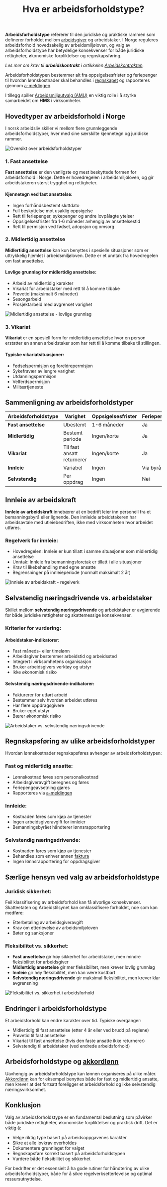 ﻿---
title: "Hva er arbeidsforholdstype?"
seoTitle: "Hva er arbeidsforholdstype?"
description: '**Arbeidsforholdstype** refererer til den juridiske og praktiske rammen som definerer forholdet mellom [arbeidsgiver](/blogs/regnskap/arbeidsgiver "Arbeidsgiver...'
---

**Arbeidsforholdstype** refererer til den juridiske og praktiske rammen som definerer forholdet mellom [arbeidsgiver](/blogs/regnskap/arbeidsgiver "Arbeidsgiver") og arbeidstaker. I Norge reguleres arbeidsforhold hovedsakelig av arbeidsmiljøloven, og valg av arbeidsforholdstype har betydelige konsekvenser for både juridiske rettigheter, økonomiske forpliktelser og regnskapsføring.


*Les mer om krav til **arbeidskontrakt** i artikkelen [Arbeidskontrakten](/blogs/regnskap/arbeidskontrakten "Arbeidskontrakten").*

Arbeidsforholdstypen bestemmer alt fra oppsigelsesfrister og feriepenger til hvordan lønnskostnader skal behandles i [regnskapet](/blogs/regnskap/hva-er-regnskap "Hva er regnskap?") og rapporteres gjennom [a-meldingen](/blogs/regnskap/hva-er-a-melding "Hva er a-melding?").

I tillegg spiller [Arbeidsmiljøutvalg (AMU)](/blogs/regnskap/amu "AMU (Arbeidsmiljøutvalg) “ Komplett Guide til Arbeidsmiljøutvalg i Norge") en viktig rolle i å styrke samarbeidet om **HMS** i virksomheter.

## Hovedtyper av arbeidsforhold i Norge

I norsk arbeidsliv skiller vi mellom flere grunnleggende arbeidsforholdstyper, hver med sine særskilte kjennetegn og juridiske rammer.

![Oversikt over arbeidsforholdstyper](arbeidsforholdstyper-oversikt.svg)

### 1. Fast ansettelse

**Fast ansettelse** er den vanligste og mest beskyttede formen for arbeidsforhold i Norge. Dette er hovedregelen i arbeidsmiljøloven, og gir arbeidstakeren størst trygghet og rettigheter.

#### Kjennetegn ved fast ansettelse:

* Ingen forhåndsbestemt sluttdato
* Full beskyttelse mot usaklig oppsigelse
* Rett til feriepenger, sykepenger og andre lovpålagte ytelser
* Oppsigelsesfrister fra 1-6 måneder avhengig av ansettelsestid
* Rett til permisjon ved fødsel, adopsjon og omsorg

### 2. Midlertidig ansettelse

**Midlertidig ansettelse** kan kun benyttes i spesielle situasjoner som er uttrykkelig hjemlet i arbeidsmiljøloven. Dette er et unntak fra hovedregelen om fast ansettelse.

#### Lovlige grunnlag for midlertidig ansettelse:

* Arbeid av midlertidig karakter
* Vikariat for arbeidstaker med rett til å komme tilbake
* Prøvetid (maksimalt 6 måneder)
* Sesongarbeid
* Prosjektarbeid med avgrenset varighet

![Midlertidig ansettelse - lovlige grunnlag](midlertidig-ansettelse-grunnlag.svg)

### 3. Vikariat

**Vikariat** er en spesiell form for midlertidig ansettelse hvor en person erstatter en annen arbeidstaker som har rett til å komme tilbake til stillingen.

#### Typiske vikariatsituasjoner:

* Fødselspermisjon og foreldrepermisjon
* Sykefravær av lengre varighet
* Utdanningspermisjon
* Velferdspermisjon
* Militærtjeneste

## Sammenligning av arbeidsforholdstyper

| Arbeidsforholdstype | Varighet | Oppsigelsesfrister | Feriepenger | Sykepenger |
|---------------------|----------|-------------------|-------------|------------|
| **Fast ansettelse** | Ubestemt | 1-6 måneder | Ja | Ja |
| **Midlertidig** | Bestemt periode | Ingen/korte | Ja | Ja |
| **Vikariat** | Til fast ansatt returnerer | Ingen/korte | Ja | Ja |
| **Innleie** | Variabel | Ingen | Via byrå | Via byrå |
| **Selvstendig** | Per oppdrag | Ingen | Nei | Nei |

## Innleie av arbeidskraft

**Innleie av arbeidskraft** innebærer at en bedrift leier inn personell fra et bemanningsbyrå eller lignende. Den innleide arbeidstakeren har arbeidsavtale med utleiebedriften, ikke med virksomheten hvor arbeidet utføres.

### Regelverk for innleie:

* Hovedregelen: Innleie er kun tillatt i samme situasjoner som midlertidig ansettelse
* Unntak: Innleie fra bemanningsforetak er tillatt i alle situasjoner
* Krav til likebehandling med egne ansatte
* Begrensninger på innleieperiode (normalt maksimalt 2 år)

![Innleie av arbeidskraft - regelverk](innleie-regelverk.svg)

## Selvstendig næringsdrivende vs. arbeidstaker

Skillet mellom **selvstendig næringsdrivende** og arbeidstaker er avgjørende for både juridiske rettigheter og skattemessige konsekvenser.

### Kriterier for vurdering:

#### Arbeidstaker-indikatorer:
* Fast måneds- eller timelønn
* Arbeidsgiver bestemmer arbeidstid og arbeidssted
* Integrert i virksomhetens organisasjon
* Bruker arbeidsgivers verktøy og utstyr
* Ikke økonomisk risiko

#### Selvstendig næringsdrivende-indikatorer:
* Fakturerer for utført arbeid
* Bestemmer selv hvordan arbeidet utføres
* Har flere oppdragsgivere
* Bruker eget utstyr
* Bærer økonomisk risiko

![Arbeidstaker vs. selvstendig næringsdrivende](arbeidstaker-vs-selvstendig.svg)

## Regnskapsføring av ulike arbeidsforholdstyper

Hvordan lønnskostnader regnskapsføres avhenger av arbeidsforholdstypen:

### Fast og midlertidig ansatte:
* Lønnskostnad føres som personalkostnad
* Arbeidsgiveravgift beregnes og føres
* Feriepengeavsetning gjøres
* Rapporteres via [a-meldingen](/blogs/regnskap/hva-er-a-melding "Hva er a-melding?")

### Innleide:
* Kostnaden føres som kjøp av tjenester
* Ingen arbeidsgiveravgift for innleier
* Bemanningsbyrået håndterer lønnsrapportering

### Selvstendig næringsdrivende:
* Kostnaden føres som kjøp av tjenester
* Behandles som enhver annen [faktura](/blogs/regnskap/hva-er-en-faktura "Hva er en faktura?")
* Ingen lønnsrapportering for oppdragsgiver

## Særlige hensyn ved valg av arbeidsforholdstype

### Juridisk sikkerhet:
Feil klassifisering av arbeidsforhold kan få alvorlige konsekvenser. Skatteetaten og Arbeidstilsynet kan omklassifisere forholdet, noe som kan medføre:

* Etterbetaling av arbeidsgiveravgift
* Krav om etterlevelse av arbeidsmiljøloven
* Bøter og sanksjoner

### Fleksibilitet vs. sikkerhet:
* **Fast ansettelse** gir høy sikkerhet for arbeidstaker, men mindre fleksibilitet for arbeidsgiver
* **Midlertidig ansettelse** gir mer fleksibilitet, men krever lovlig grunnlag
* **Innleie** gir høy fleksibilitet, men kan være kostbart
* **Selvstendig næringsdrivende** gir maksimal fleksibilitet, men krever klar avgrensning

![Fleksibilitet vs. sikkerhet i arbeidsforhold](fleksibilitet-vs-sikkerhet.svg)

## Endringer i arbeidsforholdstype

Et arbeidsforhold kan endre karakter over tid. Typiske overganger:

* Midlertidig til fast ansettelse (etter 4 år eller ved brudd på reglene)
* Prøvetid til fast ansettelse
* Vikariat til fast ansettelse (hvis den faste ansatte ikke returnerer)
* Selvstendig til arbeidstaker (ved endrede arbeidsforhold)

## Arbeidsforholdstype og [akkordlønn](/blogs/regnskap/hva-er-akkordlonn "Hva er akkordlønn?")

Uavhengig av arbeidsforholdstype kan lønnen organiseres på ulike måter. [Akkordlønn](/blogs/regnskap/hva-er-akkordlonn "Hva er akkordlønn?") kan for eksempel benyttes både for fast og midlertidig ansatte, men krever at det fortsatt foreligger et arbeidsforhold og ikke selvstendig næringsvirksomhet.

## Konklusjon

Valg av arbeidsforholdstype er en fundamental beslutning som påvirker både juridiske rettigheter, økonomiske forpliktelser og praktisk drift. Det er viktig å:

* Velge riktig type basert på arbeidsoppgavenes karakter
* Sikre at alle lovkrav overholdes
* Dokumentere grunnlaget for valget
* Regnskapsføre korrekt basert på arbeidsforholdstypen
* Vurdere både fleksibilitet og sikkerhet

For bedrifter er det essensielt å ha gode rutiner for håndtering av ulike arbeidsforholdstyper, både for å sikre regelverksetterlevelse og optimal ressursutnyttelse.












